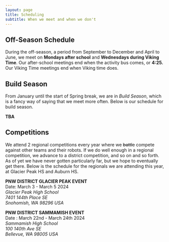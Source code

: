 ```yaml
---
layout: page
title: Scheduling
subtitle: When we meet and when we don't
---
```


## Off-Season Schedule  
During the off-season, a period from September to December and April to June, we meet on **Mondays after school** and **Wednesdays during Viking Time**. Our after-school meetings end when the activity bus comes, or **4:25.** Our Viking Time meetings end when Viking time does.
## Build Season  
From January until the start of Spring break, we are in *Build Season*, which is a fancy way of saying that we meet more often. Below is our schedule for build season. 

**TBA**

## Competitions  
We attend 2 regional competitions every year where we ~~battle~~ compete against other teams and their robots. If we do well enough in a regional competition, we advance to a district competition, and so on and so forth. As of yet we have never gotten particularly far, but we hope to eventually get there. Below is the schedule for the regionals we are attending this year, at Glacier Peak HS and Auburn HS.  
 
**PNW DISTRICT GLACIER PEAK EVENT**  
Date: March 3 - March 5 2024  
*Glacier Peak High School  
7401 144th Place SE  
Snohomish, WA 98296 USA*    
 
**PNW DISTRICT SAMMAMISH EVENT**  
Date : March 22nd - March 24th 2024  
*Sammamish High School  
100 140th Ave SE  
Bellevue, WA 98005 USA*  



